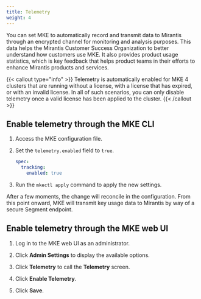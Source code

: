 ```yaml
---
title: Telemetry
weight: 4
---
```


You can set MKE to automatically record and transmit data to Mirantis through
an encrypted channel for monitoring and analysis purposes. This data helps the
Mirantis Customer Success Organization to better understand how customers
use MKE. It also provides product usage statistics, which is key feedback that
helps product teams in their efforts to enhance Mirantis products and
services.

{{< callout type="info" >}}
   Telemetry is automatically enabled for MKE 4 clusters that are running
   without a license, with a license that has expired, or with an invalid
   license. In all of such scenarios, you can only disable
   telemetry once a valid license has been applied to the cluster.
{{< /callout >}}

## Enable telemetry through the MKE CLI

1. Access the MKE configuration file.
2. Set the `telemetry.enabled` field to `true`.

   ```yaml
   spec:
     tracking:
       enabled: true
   ```

3. Run the  `mkectl apply` command to apply the new settings.

After a few moments, the change will reconcile in the configuration. From this point onward,
MKE will transmit key usage data to Mirantis by way of a secure Segment endpoint.

## Enable telemetry through the MKE web UI

1. Log in to the MKE web UI as an administrator.

2. Click **Admin Settings** to display the available options.

3. Click **Telemetry** to call the **Telemetry** screen.

4. Click **Enable Telemetry**.

5. Click **Save**.
